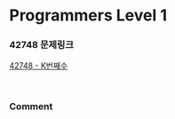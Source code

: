 # Programmers Level 1

### 42748 문제링크

[42748 - K번째수](https://school.programmers.co.kr/learn/courses/30/lessons/42748)

<br>

### Comment
